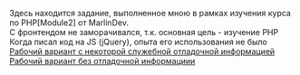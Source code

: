 Здесь находится задание, выполненное мною в рамках изучения курса по PHP[Module2] от MarlinDev. <br>
С фронтендом не заморачивался, т.к. основная цель - изучение PHP <br>
Когда писал код на JS (jQuery), опыта его использования не было<br>
<a href="http://blog.web4all.tech/">Рабочий вариант с некоторой служебной отладочной информацией</a><br>
<a href="http://boomer-blog.hol.es/">Рабочий вариант без отладочной информациии</a><br>
